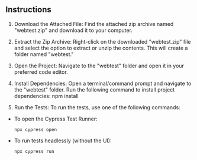 ## Instructions

1. Download the Attached File: Find the attached zip archive named "webtest.zip" and download it to your computer.

2. Extract the Zip Archive: Right-click on the downloaded "webtest.zip" file and select the option to extract or unzip the contents. This will create a folder named "webtest."

3. Open the Project: Navigate to the "webtest" folder and open it in your preferred code editor.

4. Install Dependencies: Open a terminal/command prompt and navigate to the "webtest" folder. Run the following command to install project dependencies: npm install

5. Run the Tests: To run the tests, use one of the following commands:
- To open the Cypress Test Runner:
  ```
  npx cypress open
  ```
- To run tests headlessly (without the UI):
  ```
  npx cypress run